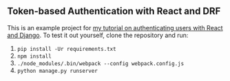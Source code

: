 Token-based Authentication with React and DRF
---------------------------------------------
This is an example project for [my tutorial on authenticating users with React and Django](http://geezhawk.github.io/2016/03/24/user-authentication-with-react-and-django-rest-framework.html). To test it out yourself, clone the repository and run:

1. `pip install -Ur requirements.txt`
2. `npm install`
3. `./node_modules/.bin/webpack --config webpack.config.js`
4. `python manage.py runserver`

